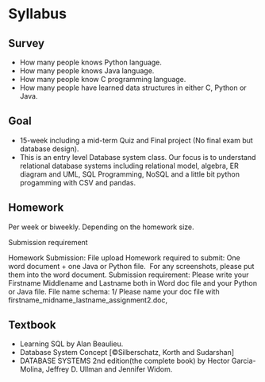 # Syllabus

## Survey

* How many people knows Python language.
* How many people knows Java language.
* How many people know C programming language.
* How many people have learned data structures in either C, Python or Java.

## Goal

* 15-week including a mid-term Quiz and Final project (No final exam but database design).
* This is an entry level Database system class. Our focus is to understand
 relational database systems including relational model, algebra, ER diagram and UML, SQL Programming, NoSQL and a little bit python progamming with CSV and pandas.

## Homework

Per week or biweekly. Depending on the homework size.

Submission requirement

Homework Submission: File upload
Homework required to submit: One word document + one Java or Python file. 
For any screenshots, please put them into the word document.
Submission requirement: Please write your Firstname Middlename and Lastname both in Word doc file and your Python or Java file.
File name schema:
1/ Please name your doc file with firstname_midname_lastname_assignment2.doc, 

## Textbook

* Learning SQL by Alan Beaulieu.
* Database System Concept [©Silberschatz, Korth and Sudarshan]
* DATABASE SYSTEMS 2nd edition(the complete book) by Hector Garcia-Molina, Jeffrey D. Ullman and Jennifer Widom.

